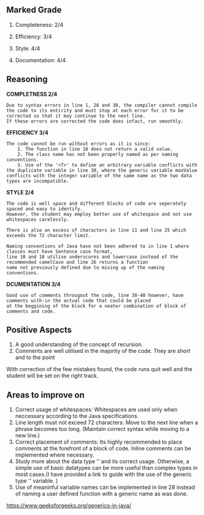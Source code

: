 ## Marked Grade
1. Completeness: 2/4

2. Efficiency: 3/4

3. Style: 4/4

4. Documentation: 4/4

## Reasoning

**COMPLETNESS 2/4**

    Due to syntax errors in line 1, 26 and 30, the compiler cannot compile the code to its entirity and must stop at each error for it to be corrected so that it may continue to the next line.
    If these errors are corrected the code does infact, run smoothly.

**EFFICIENCY 3/4**

    The code cannot be run without errors as it is since:
        1. The function in line 18 does not return a valid value.
        2. The class name has not been properly named as per naming conventions.
        3. Use of the '<T>' to define an arbitrary variable conflicts with the duplicate variable in line 30, where the generic variable maxValue conflicts with the integer variable of the same name as the two data types are incompatible.

**STYLE 2/4**

    The code is well space and different blocks of code are seperately spaced and easy to identify.
    However, the student may employ better use of whitespace and not use whitespaces carelessly.

    There is also an excess of characters in line 11 and line 25 which exceeds the 72 character limit.

    Naming conventions of Java have not been adhered to in line 1 where classes must have Sentence case format,
    line 10 and 18 utilise underscores and lowercase instead of the recommended camelCase and line 26 returns a function
    name not previously defined due to mixing up of the naming conventions.

**DCUMENTATION 3/4**

    Good use of comments througout the code, line 38-40 however, have comments with-in the actual code that could be placed 
    at the beggining of the block for a neater combination of block of comments and code.

## Positive Aspects
1. A good understanding of the concept of recursion.
2. Comments are well utilised in the majority of the code. They are short and to the point

With correction of the few mistakes found, the code runs quit well and the student will be set on the right track.

## Areas to improve on
1. Correct usage of whitespaces: Whitespaces are used only when neccessary according to the Java specifications.
2. Line length must not exceed 72 characters: Move to the next line when a phrase becomes too long. (Maintain correct syntax while moving to a new line.)
3. Correct placement of comments: Its highly recommended to place comments at the forefront of a block of code. Inline comments can be implemented where necessary.
4. Study more about the data type '<T>' and its correct usage. Otherwise, a simple use of basic datatypes can be more useful than complex types in most cases.(I have provided a link to guide with the use of the generic type '<T>' variable. )
5. Use of meaninful variable names can be implemented in line 28 instead of naming a user defined function with a generic name as was done.

https://www.geeksforgeeks.org/generics-in-java/

